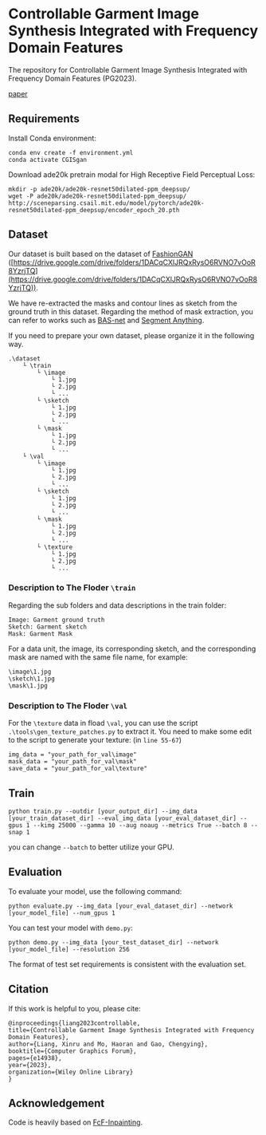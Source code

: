 # Controllable Garment Image Synthesis Integrated with Frequency Domain Features
The repository for Controllable Garment Image Synthesis Integrated with Frequency Domain Features (PG2023).

[paper](https://onlinelibrary.wiley.com/doi/10.1111/cgf.14938)

## Requirements

Install Conda environment:
```
conda env create -f environment.yml
conda activate CGISgan
```

Download ade20k pretrain modal for High Receptive Field Perceptual Loss:
```
mkdir -p ade20k/ade20k-resnet50dilated-ppm_deepsup/
wget -P ade20k/ade20k-resnet50dilated-ppm_deepsup/ http://sceneparsing.csail.mit.edu/model/pytorch/ade20k-resnet50dilated-ppm_deepsup/encoder_epoch_20.pth
```
<!--
## Pretrain Modal
You can obtain pretrain model by clicking [here](url).
The pretrain model is trained on $256 \times 256$ garment images.
-->
 
## Dataset
Our dataset is built based on the dataset of [FashionGAN](https://github.com/Cuiyirui/FashionGAN) ([https://drive.google.com/drive/folders/1DACqCXlJRQxRysO6RVNO7vOoR8YzrjTQ](https://drive.google.com/drive/folders/1DACqCXlJRQxRysO6RVNO7vOoR8YzrjTQ)).

We have re-extracted the masks and contour lines as sketch from the ground truth in this dataset. 
Regarding the method of mask extraction, you can refer to works such as [BAS-net](https://github.com/xuebinqin/BASNet) and [Segment Anything](https://github.com/facebookresearch/segment-anything).

If you need to prepare your own dataset, please organize it in the following way.

    .\dataset
        └ \train
            └ \image
                └ 1.jpg
                └ 2.jpg
                └ ...
            └ \sketch
                └ 1.jpg
                └ 2.jpg
                └ ...
            └ \mask
                └ 1.jpg
                └ 2.jpg
                └ ...
        └ \val
            └ \image
                └ 1.jpg
                └ 2.jpg
                └ ...
            └ \sketch
                └ 1.jpg
                └ 2.jpg
                └ ...
            └ \mask
                └ 1.jpg
                └ 2.jpg
                └ ...
            └ \texture
                └ 1.jpg
                └ 2.jpg
                └ ...

### Description to The Floder `\train`  
Regarding the sub folders and data descriptions in the train folder:

    Image: Garment ground truth
    Sketch: Garment sketch
    Mask: Garment Mask

For a data unit, the image, its corresponding sketch, and the corresponding mask are named with the same file name, for example:

    \image\1.jpg
    \sketch\1.jpg
    \mask\1.jpg

### Description to The Floder `\val`  
For the `\texture` data in fload `\val`, you can use the script `.\tools\gen_texture_patches.py` to extract it. 
You need to make some edit to the script to generate your texture: (in `line 55-67`)

    img_data = "your_path_for_val\image"
    mask_data = "your_path_for_val\mask"
    save_data = "your_path_for_val\texture"


## Train

    python train.py --outdir [your_output_dir] --img_data [your_train_dataset_dir] --eval_img_data [your_eval_dataset_dir] --gpus 1 --kimg 25000 --gamma 10 --aug noaug --metrics True --batch 8 --snap 1

you can change `--batch` to better utilize your GPU.

## Evaluation

To evaluate your model, use the following command:

    python evaluate.py --img_data [your_eval_dataset_dir] --network [your_model_file] --num_gpus 1

You can test your model with `demo.py`:

    python demo.py --img_data [your_test_dataset_dir] --network [your_model_file] --resolution 256

The format of test set requirements is consistent with the evaluation set.

## Citation

If this work is helpful to you, please cite:

    @inproceedings{liang2023controllable,
    title={Controllable Garment Image Synthesis Integrated with Frequency Domain Features},
    author={Liang, Xinru and Mo, Haoran and Gao, Chengying},
    booktitle={Computer Graphics Forum},
    pages={e14938},
    year={2023},
    organization={Wiley Online Library}
    }

## Acknowledgement

Code is heavily based on [FcF-Inpainting](https://github.com/SHI-Labs/FcF-Inpainting).
